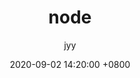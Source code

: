 ---
title: node
author: jyy
date: 2020-09-02 14:20:00 +0800
# categories: [Blogging, Tutorial]
tags: [node]
pin: true
---